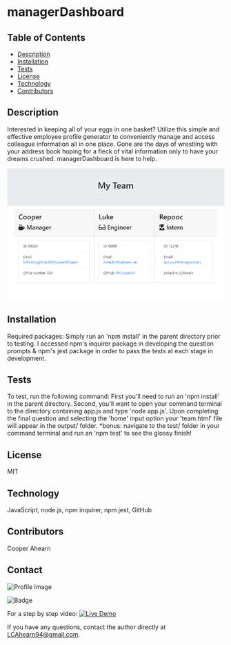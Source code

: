 
# managerDashboard

## Table of Contents
- [Description](#description)
- [Installation](#installation)
- [Tests](#tests)
- [License](#license)
- [Technology](#technology)
- [Contributors](#contributors)

## Description
  Interested in keeping all of your eggs in one basket? Utilize this simple and effective employee profile generator to conveniently manage and access colleague information all in one place. Gone are the days of wrestling with your address book hoping for a fleck of vital information only to have your dreams crushed. managerDashboard is here to help.

![Demo Pic](./Develop/assets/demo.PNG)

## Installation
Required packages: Simply run an 'npm install' in the parent directory prior to testing. I accessed npm's inquirer package in developing the question prompts & npm's jest package in order to pass the tests at each stage in development.
  
## Tests
To test, run the following command: First you'll need to run an 'npm install' in the parent directory. Second, you'll want to open your command terminal to the directory containing app.js and type 'node app.js'. Upon completing the final question and selecting the 'home' input option your 'team.html' file will appear in the output/ folder. *bonus: navigate to the test/ folder in your command terminal and run an 'npm test' to see the glossy finish!

## License
MIT

## Technology
JavaScript, node.js, npm inquirer, npm jest, GitHub

## Contributors
Cooper Ahearn

## Contact

![Profile Image](https://github.com/94Cooper94.png?size=50)

![Badge](https://img.shields.io/badge/Github-94Cooper94-4cbbb9) 

For a step by step video:
[![Live Demo](./assets/vidDemo.PNG)](https://drive.google.com/file/d/1Duk7pp0NGIzwJGuEp8_86bjN9RYhAmQm/view)

If you have any questions, contact the author directly at LCAhearn94@gmail.com.